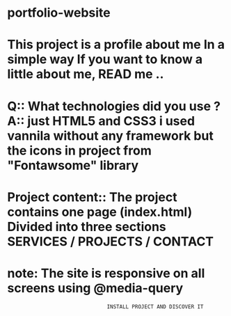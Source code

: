 # portfolio-website
This project is a profile about me In a simple way If you want to know a little about me, READ me ..
============

Q:: What technologies did you use ?
A:: just HTML5 and CSS3 i used vannila without any framework but the icons in project from "Fontawsome" library 
============

Project content:: 
The project contains one page (index.html) Divided into three sections SERVICES / PROJECTS / CONTACT 
============

note: The site is responsive on all screens using  @media-query
===============================================================================================================
                                    INSTALL PROJECT AND DISCOVER IT
